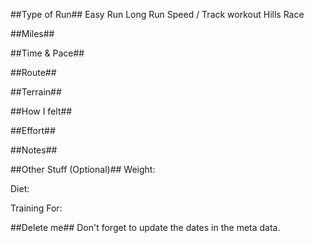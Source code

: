 <!--
.. title: Running Journal: Mmm DD, YYYY
.. slug: running-journal-mmm-DD-YYYY
.. date: 2217-01-08 01:00:00 UTC-05:00
.. tags: running-journal
.. category:running-journal
.. link:
.. description:
.. type: running-journal
-->

##Type of Run##
Easy Run
Long Run
Speed / Track workout
Hills
Race

##Miles##

##Time & Pace##

##Route##

##Terrain##

##How I felt##

##Effort##

##Notes##

##Other Stuff (Optional)##
Weight:

Diet:

Training For:

##Delete me##
Don't forget to update the dates in the meta data.